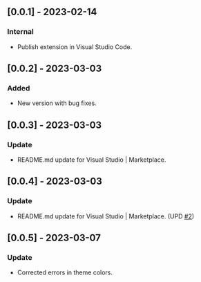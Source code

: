 ## [0.0.1] - 2023-02-14
### Internal
- Publish extension in Visual Studio Code. 
## [0.0.2] - 2023-03-03
### Added
- New version with bug fixes.
## [0.0.3] - 2023-03-03
### Update
- README.md update for Visual Studio | Marketplace.
## [0.0.4] - 2023-03-03
### Update
- README.md update for Visual Studio | Marketplace. (UPD [#2](https://github.com/Dilson24/Dark-Red-Theme/blob/main/README.md))
## [0.0.5] - 2023-03-07
### Update
- Corrected errors in theme colors.